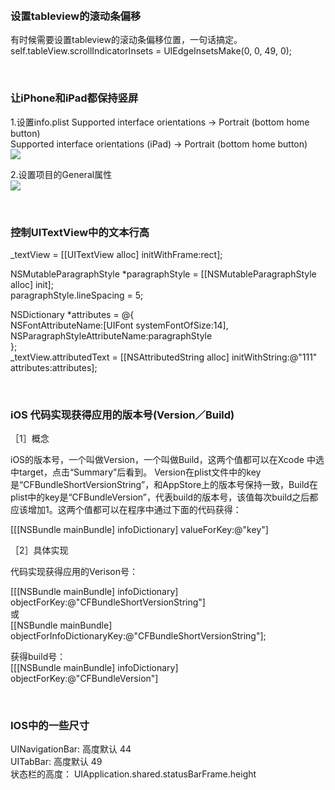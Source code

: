 <a name="tableviewscrollindicator" id="tableviewscrollindicator">&nbsp;</a>
### 设置tableview的滚动条偏移  
有时候需要设置tableview的滚动条偏移位置，一句话搞定。  
self.tableView.scrollIndicatorInsets = UIEdgeInsetsMake(0, 0, 49, 0);  


<a name="screenvertial" id="screenvertial">&nbsp;</a>
### 让iPhone和iPad都保持竖屏  
1.设置info.plist
Supported interface orientations -> Portrait (bottom home button)  
Supported interface orientations (iPad) -> Portrait (bottom home button)  
![](http://image.bgenius.cn/jinfei/github/IOSDemos/QQ20170105-1@2x.png)

2.设置项目的General属性   
![](http://image.bgenius.cn/jinfei/github/IOSDemos/QQ20170105-0@2x.png)


<a name="setLineHeightforUITextView" id="setLineHeightforUITextView">&nbsp;</a>
### 控制UITextView中的文本行高  
_textView = [[UITextView alloc] initWithFrame:rect];  

NSMutableParagraphStyle *paragraphStyle = [[NSMutableParagraphStyle alloc] init];  
paragraphStyle.lineSpacing = 5;  

NSDictionary *attributes = @{  
NSFontAttributeName:[UIFont systemFontOfSize:14],  
NSParagraphStyleAttributeName:paragraphStyle  
};  
_textView.attributedText = [[NSAttributedString alloc] initWithString:@"111" attributes:attributes];  


<a name="getversionForApp" id="getversionForApp">&nbsp;</a>
### iOS 代码实现获得应用的版本号(Version／Build)  
［1］概念  

iOS的版本号，一个叫做Version，一个叫做Build，这两个值都可以在Xcode 中选中target，点击“Summary”后看到。 Version在plist文件中的key是“CFBundleShortVersionString”，和AppStore上的版本号保持一致，Build在plist中的key是“CFBundleVersion”，代表build的版本号，该值每次build之后都应该增加1。这两个值都可以在程序中通过下面的代码获得：  

[[[NSBundle mainBundle] infoDictionary] valueForKey:@"key"]  

［2］具体实现  

代码实现获得应用的Verison号：  

[[[NSBundle mainBundle] infoDictionary] objectForKey:@"CFBundleShortVersionString"]  
或  
[[NSBundle mainBundle] objectForInfoDictionaryKey:@"CFBundleShortVersionString"];  

获得build号：  
[[[NSBundle mainBundle] infoDictionary] objectForKey:@"CFBundleVersion"]  



<a name="aboutSize" id="aboutSize">&nbsp;</a>
### IOS中的一些尺寸  
UINavigationBar: 高度默认 44  
UITabBar: 高度默认 49  
状态栏的高度： UIApplication.shared.statusBarFrame.height  


